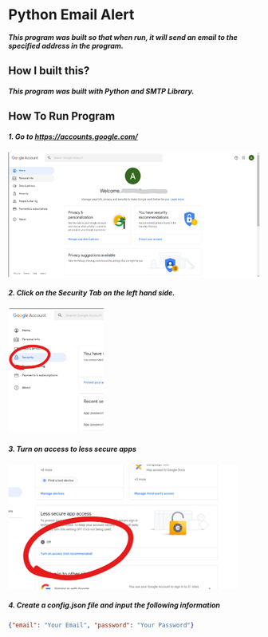 # Python Email Alert
##### This program was built so that when run, it will send an email to the specified address in the program. 

## How I built this?
##### This program was built with Python and SMTP Library. 

## How To Run Program
##### 1. Go to https://accounts.google.com/
<img height=250px src=img/step1.png>

##### 2. Click on the Security Tab on the left hand side.
<img height=250px src=img/step2.png>

##### 3. Turn on access to less secure apps 
<img height=250px src=img/step3.png>

##### 4. Create a config.json file and input the following information
```json
{"email": "Your Email", "password": "Your Password"}
```
